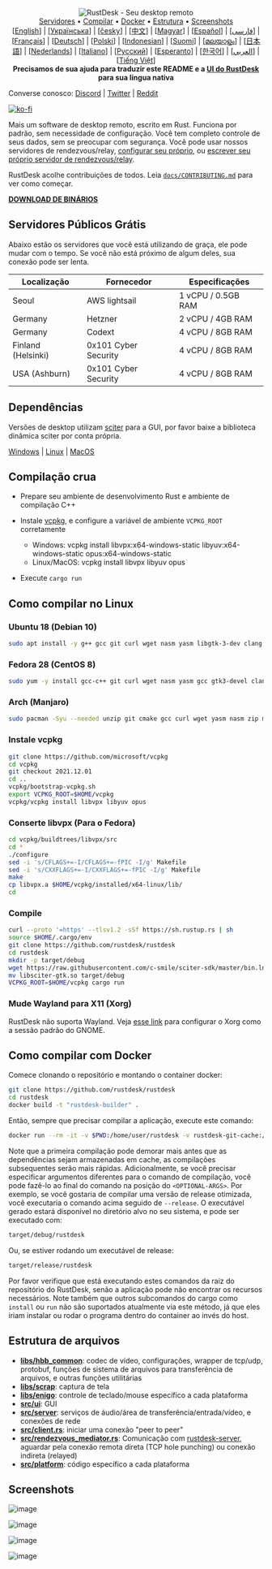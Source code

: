 <p align="center">
  <img src="../res/logo-header.svg" alt="RustDesk - Seu desktop remoto"><br>
  <a href="#servidores-públicos-grátis">Servidores</a> •
  <a href="#compilação-crua">Compilar</a> •
  <a href="#como-compilar-com-docker">Docker</a> •
  <a href="#estrutura-de-arquivos">Estrutura</a> •
  <a href="#screenshots">Screenshots</a><br>
  [<a href="../README.md">English</a>] | [<a href="README-UA.md">Українська</a>] | [<a href="README-CS.md">česky</a>] | [<a href="README-ZH.md">中文</a>] | [<a href="README-HU.md">Magyar</a>] | [<a href="README-ES.md">Español</a>] | [<a href="README-FA.md">فارسی</a>] | [<a href="README-FR.md">Français</a>] | [<a href="README-DE.md">Deutsch</a>] | [<a href="README-PL.md">Polski</a>] | [<a href="README-ID.md">Indonesian</a>] | [<a href="README-FI.md">Suomi</a>] | [<a href="README-ML.md">മലയാളം</a>] | [<a href="README-JP.md">日本語</a>] | [<a href="README-NL.md">Nederlands</a>] | [<a href="README-IT.md">Italiano</a>] | [<a href="README-RU.md">Русский</a>] | [<a href="README-EO.md">Esperanto</a>] | [<a href="README-KR.md">한국어</a>] | [<a href="README-AR.md">العربي</a>] | [<a href="README-VN.md">Tiếng Việt</a>]<br>
  <b>Precisamos de sua ajuda para traduzir este README e a <a href="https://github.com/rustdesk/rustdesk/tree/master/src/lang">UI do RustDesk</a> para sua língua nativa</b>
</p>

Converse conosco: [Discord](https://discord.gg/nDceKgxnkV) | [Twitter](https://twitter.com/rustdesk) | [Reddit](https://www.reddit.com/r/rustdesk)

[![ko-fi](https://ko-fi.com/img/githubbutton_sm.svg)](https://ko-fi.com/I2I04VU09)

Mais um software de desktop remoto, escrito em Rust. Funciona por padrão, sem necessidade de configuração. Você tem completo controle de seus dados, sem se preocupar com segurança. Você pode usar nossos servidores de rendezvous/relay, [configurar seu próprio](https://rustdesk.com/server), ou [escrever seu próprio servidor de rendezvous/relay](https://github.com/rustdesk/rustdesk-server-demo).

RustDesk acolhe contribuições de todos. Leia [`docs/CONTRIBUTING.md`](CONTRIBUTING.md) para ver como começar.

[**DOWNLOAD DE BINÁRIOS**](https://github.com/rustdesk/rustdesk/releases)

## Servidores Públicos Grátis

Abaixo estão os servidores que você está utilizando de graça, ele pode mudar com o tempo. Se você não está próximo de algum deles, sua conexão pode ser lenta.

| Localização | Fornecedor    | Especificações     |
| ----------- | ------------- | ------------------ |
| Seoul | AWS lightsail | 1 vCPU / 0.5GB RAM |
| Germany | Hetzner | 2 vCPU / 4GB RAM |
| Germany | Codext | 4 vCPU / 8GB RAM |
| Finland (Helsinki) | 0x101 Cyber Security | 4 vCPU / 8GB RAM |
| USA (Ashburn) | 0x101 Cyber Security | 4 vCPU / 8GB RAM |

## Dependências

Versões de desktop utilizam [sciter](https://sciter.com/) para a GUI, por favor baixe a biblioteca dinâmica sciter por conta própria.

[Windows](https://raw.githubusercontent.com/c-smile/sciter-sdk/master/bin.win/x64/sciter.dll) |
[Linux](https://raw.githubusercontent.com/c-smile/sciter-sdk/master/bin.lnx/x64/libsciter-gtk.so) |
[MacOS](https://raw.githubusercontent.com/c-smile/sciter-sdk/master/bin.osx/libsciter.dylib)

## Compilação crua

- Prepare seu ambiente de desenvolvimento Rust e ambiente de compilação C++

- Instale [vcpkg](https://github.com/microsoft/vcpkg), e configure a variável de ambiente `VCPKG_ROOT` corretamente

  - Windows: vcpkg install libvpx:x64-windows-static libyuv:x64-windows-static opus:x64-windows-static
  - Linux/MacOS: vcpkg install libvpx libyuv opus

- Execute `cargo run`

## Como compilar no Linux

### Ubuntu 18 (Debian 10)

```sh
sudo apt install -y g++ gcc git curl wget nasm yasm libgtk-3-dev clang libxcb-randr0-dev libxdo-dev libxfixes-dev libxcb-shape0-dev libxcb-xfixes0-dev libasound2-dev libpulse-dev cmake
```

### Fedora 28 (CentOS 8)

```sh
sudo yum -y install gcc-c++ git curl wget nasm yasm gcc gtk3-devel clang libxcb-devel libxdo-devel libXfixes-devel pulseaudio-libs-devel cmake alsa-lib-devel
```

### Arch (Manjaro)

```sh
sudo pacman -Syu --needed unzip git cmake gcc curl wget yasm nasm zip make pkg-config clang gtk3 xdotool libxcb libxfixes alsa-lib pipewire
```

### Instale vcpkg

```sh
git clone https://github.com/microsoft/vcpkg
cd vcpkg
git checkout 2021.12.01
cd ..
vcpkg/bootstrap-vcpkg.sh
export VCPKG_ROOT=$HOME/vcpkg
vcpkg/vcpkg install libvpx libyuv opus
```

### Conserte libvpx (Para o Fedora)

```sh
cd vcpkg/buildtrees/libvpx/src
cd *
./configure
sed -i 's/CFLAGS+=-I/CFLAGS+=-fPIC -I/g' Makefile
sed -i 's/CXXFLAGS+=-I/CXXFLAGS+=-fPIC -I/g' Makefile
make
cp libvpx.a $HOME/vcpkg/installed/x64-linux/lib/
cd
```

### Compile

```sh
curl --proto '=https' --tlsv1.2 -sSf https://sh.rustup.rs | sh
source $HOME/.cargo/env
git clone https://github.com/rustdesk/rustdesk
cd rustdesk
mkdir -p target/debug
wget https://raw.githubusercontent.com/c-smile/sciter-sdk/master/bin.lnx/x64/libsciter-gtk.so
mv libsciter-gtk.so target/debug
VCPKG_ROOT=$HOME/vcpkg cargo run
```

### Mude Wayland para X11 (Xorg)

RustDesk não suporta Wayland. Veja [esse link](https://docs.fedoraproject.org/pt_BR/quick-docs/configuring-xorg-as-default-gnome-session/) para configurar o Xorg como a sessão padrão do GNOME.

## Como compilar com Docker

Comece clonando o repositório e montando o container docker:

```sh
git clone https://github.com/rustdesk/rustdesk
cd rustdesk
docker build -t "rustdesk-builder" .
```

Então, sempre que precisar compilar a aplicação, execute este comando:

```sh
docker run --rm -it -v $PWD:/home/user/rustdesk -v rustdesk-git-cache:/home/user/.cargo/git -v rustdesk-registry-cache:/home/user/.cargo/registry -e PUID="$(id -u)" -e PGID="$(id -g)" rustdesk-builder
```

Note que a primeira compilação pode demorar mais antes que as dependências sejam armazenadas em cache, as compilações subsequentes serão mais rápidas. Adicionalmente, se você precisar especificar argumentos diferentes para o comando de compilação, você pode fazê-lo ao final do comando na posição do `<OPTIONAL-ARGS>`. Por exemplo, se você gostaria de compilar uma versão de release otimizada, você executaria o comando acima seguido de `--release`. O executável gerado estará disponível no diretório alvo no seu sistema, e pode ser executado com:

```sh
target/debug/rustdesk
```

Ou, se estiver rodando um executável de release:

```sh
target/release/rustdesk
```

Por favor verifique que está executando estes comandos da raiz do repositório do RustDesk, senão a aplicação pode não encontrar os recursos necessários. Note também que outros subcomandos do cargo como `install` ou `run` não são suportados atualmente via este método, já que eles iriam instalar ou rodar o programa dentro do container ao invés do host.

## Estrutura de arquivos

- **[libs/hbb_common](https://github.com/rustdesk/rustdesk/tree/master/libs/hbb_common)**: codec de vídeo, configurações, wrapper de tcp/udp, protobuf, funções de sistema de arquivos para transferência de arquivos, e outras funções utilitárias
- **[libs/scrap](https://github.com/rustdesk/rustdesk/tree/master/libs/scrap)**: captura de tela
- **[libs/enigo](https://github.com/rustdesk/rustdesk/tree/master/libs/enigo)**: controle de teclado/mouse específico a cada plataforma
- **[src/ui](https://github.com/rustdesk/rustdesk/tree/master/src/ui)**: GUI
- **[src/server](https://github.com/rustdesk/rustdesk/tree/master/src/server)**: serviços de áudio/área de transferência/entrada/vídeo, e conexões de rede
- **[src/client.rs](https://github.com/rustdesk/rustdesk/tree/master/src/client.rs)**: iniciar uma conexão "peer to peer"
- **[src/rendezvous_mediator.rs](https://github.com/rustdesk/rustdesk/tree/master/src/rendezvous_mediator.rs)**: Comunicação com [rustdesk-server](https://github.com/rustdesk/rustdesk-server), aguardar pela conexão remota direta (TCP hole punching) ou conexão indireta (relayed)
- **[src/platform](https://github.com/rustdesk/rustdesk/tree/master/src/platform)**: código específico a cada plataforma

## Screenshots

![image](https://user-images.githubusercontent.com/71636191/113112362-ae4deb80-923b-11eb-957d-ff88daad4f06.png)

![image](https://user-images.githubusercontent.com/71636191/113112619-f705a480-923b-11eb-911d-97e984ef52b6.png)

![image](https://user-images.githubusercontent.com/71636191/113112857-3fbd5d80-923c-11eb-9836-768325faf906.png)

![image](https://user-images.githubusercontent.com/71636191/135385039-38fdbd72-379a-422d-b97f-33df71fb1cec.png)
